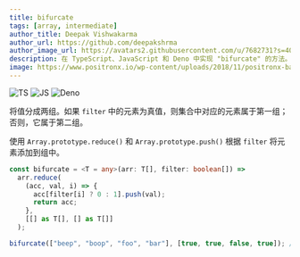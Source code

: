```yaml
---
title: bifurcate
tags: [array, intermediate]
author_title: Deepak Vishwakarma
author_url: https://github.com/deepakshrma
author_image_url: https://avatars2.githubusercontent.com/u/7682731?s=400
description: 在 TypeScript、JavaScript 和 Deno 中实现 "bifurcate" 的方法。
image: https://www.positronx.io/wp-content/uploads/2018/11/positronx-banner-1152-1.jpg
---
```


![TS](https://img.shields.io/badge/supports-typescript-blue.svg?style=flat-square)
![JS](https://img.shields.io/badge/supports-javascript-yellow.svg?style=flat-square)
![Deno](https://img.shields.io/badge/supports-deno-green.svg?style=flat-square)

将值分成两组。如果 `filter` 中的元素为真值，则集合中对应的元素属于第一组；否则，它属于第二组。

使用 `Array.prototype.reduce()` 和 `Array.prototype.push()` 根据 `filter` 将元素添加到组中。

```ts title="typescript"
const bifurcate = <T = any>(arr: T[], filter: boolean[]) =>
  arr.reduce(
    (acc, val, i) => {
      acc[filter[i] ? 0 : 1].push(val);
      return acc;
    },
    [[] as T[], [] as T[]]
  );
```

```ts title="typescript"
bifurcate(["beep", "boop", "foo", "bar"], [true, true, false, true]); // [ ['beep', 'boop', 'bar'], ['foo'] ]
```
